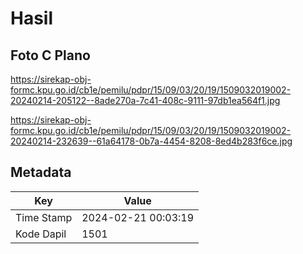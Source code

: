 # Hasil

## Foto C Plano

https://sirekap-obj-formc.kpu.go.id/cb1e/pemilu/pdpr/15/09/03/20/19/1509032019002-20240214-205122--8ade270a-7c41-408c-9111-97db1ea564f1.jpg

https://sirekap-obj-formc.kpu.go.id/cb1e/pemilu/pdpr/15/09/03/20/19/1509032019002-20240214-232639--61a64178-0b7a-4454-8208-8ed4b283f6ce.jpg


## Metadata

| Key        | Value               |
| ---------- | ------------------- |
| Time Stamp | 2024-02-21 00:03:19 |
| Kode Dapil | 1501                |



